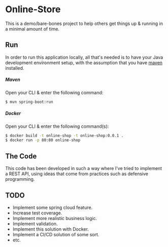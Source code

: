 # Online-Store
This is a demo/bare-bones project to help others get things up & running in a minimal amount of time.

## Run
In order to run this application locally, all that's needed is to have your Java development environment setup, with the assumption that you have [maven](https://maven.apache.org/) installed.

##### Maven
Open your CLI & enter the following command:

```bash 
$ mvn spring-boot:run
```

##### Docker
Open your CLI & enter the following command(s):

```bash 
$ docker build -t online-shop -t online-shop:0.0.1 .
$ docker run -p 80:80 online-shop
```

## The Code
This code has been developed in such a way where I've tried to implement a REST API, using ideas that come from practices such as defensive programming.

## TODO
- Implement some spring cloud feature.
- Increase test coverage. 
- Implement more realistic business logic. 
- Implement validation.
- Implement this solution with Docker.
- Implement a CI/CD solution of some sort.
- etc.

